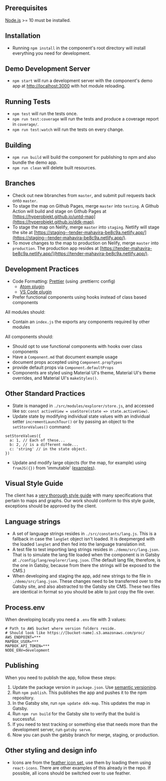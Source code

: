 ## Prerequisites

[Node.js](http://nodejs.org/) >= 10 must be installed.

## Installation

- Running `npm install` in the component's root directory will install everything you need for development.

## Demo Development Server

- `npm start` will run a development server with the component's demo app at [http://localhost:3000](http://localhost:3000) with hot module reloading.

## Running Tests

- `npm test` will run the tests once.
- `npm run test:coverage` will run the tests and produce a coverage report in `coverage/`.
- `npm run test:watch` will run the tests on every change.

## Building

- `npm run build` will build the component for publishing to npm and also bundle the demo app.
- `npm run clean` will delete built resources.

## Branches

- Check out new bbranches from `master`, and submit pull requests back onto `master`.
- To stage the map on Github Pages, merge `master` into `testing`. A Github Action will build and stage on Github Pages at [https://hyperobjekt.github.io/untd-map](https://hyperobjekt.github.io/ddk-map).
- To stage the map on Nelify, merge `master` into `staging`. Netlify will stage the site at [https://staging--tender-mahavira-be8c9a.netlify.app/](https://staging--tender-mahavira-be8c9a.netlify.app/).
- To move changes to the map to production on Nelify, merge `master` into `production`. The production app resides at [https://tender-mahavira-be8c9a.netlify.app/](https://tender-mahavira-be8c9a.netlify.app/).

## Development Practices

- Code Formatting: [Prettier](https://prettier.io/) (using
  .prettierrc config)
  - [Atom plugin](https://atom.io/packages/prettier-atom)
  - [VS Code plugin](https://marketplace.visualstudio.com/items?itemName=esbenp.prettier-vscode)
- Prefer functional components using hooks instead of class
  based components

All modules should:

- Contain an `index.js` the exports any components required
  by other modules

All components should:

- Should opt to use functional components with hooks over
  class components
- Have a `Component.md` that document example usage
- document props accepted using `Component.propTypes`
- provide default props via `Component.defaultProps`
- Components are styled using Material UI's theme, Material UI's theme overrides, and Material UI's `makeStyles()`.

## Other Standard Practices
- State is managed in `./src/modules/explorer/store.js`, and accessed like so: `const activeView = useStore(state => state.activeView)`.
- Update state by modifying individual state values with an individual setter `incrementLaunchTour()` or by passing an object to the `setStoreValues()` command:
```
setStoreValues({
  a: 1, // Each of these...
  b: 2, // is a different node...
  c: 'string' // in the state object.
})
```
- Update and modify large objects (for the map, for example) using `fromJS({})` from 'immutable' ([examples](https://github.com/Hyperobjekt/cpal-components/blob/258f4881d951d99c53218a749d591a452a035a91/src/modules/cpal/explorer/MapView/selectors.js#L41)).

## Visual Style Guide

The client has a [very thorough style guide](https://drive.google.com/drive/folders/1eRv3la42eC-Y2hPqY-rB6qQ4h-Vv7AQS) with many specifications that pertain to maps and graphs. Our work should conform to this style guide, exceptions should be approved by the client.

## Language strings

* A set of language strings resides in `./src/constants/lang.js`. This is a fallback in case the `langSet` object isn't loaded. It is deepmerged with the loaded `langSet` and then fed into the language translation init.
* A test file to test importing lang strings resides in `./demo/src/lang.json`. That is to simulate the lang file loaded when the component is in Gatsby at `./config/lang/explorer/lang.json`. (The default lang file, therefore, is the one in Gatsby, because from there the strings will be exposed to the CMS.)
* When developing and staging the app, add new strings to the file in `./demo/src/lang.json`. These changes need to be transferred over to the Gatsby site, and also abstracted to the Gatsby site CMS. These two files are identical in format so you should be able to just copy the file over.

## Process.env

When developing locally you need a `.env` file with 3 values:
```
# Path to AWS bucket where version folders reside.
# Should look like https://[bucket-name].s3.amazonaws.com/proc/
AWS_ENDPOINT=***
MAPBOX_USER=***
MAPBOX_API_TOKEN=***
NODE_ENV=development
```

## Publishing

When you need to publish the app, follow these steps:
1. Update the package version in `package.json`. Use [semantic versioning](https://semver.org/).
2. Run `npm publish`. This publishes the app and pushes it to the npm repository.
3. In the Gatsby site, run `npm update ddk-map`. This updates the map in Gatsby.
4. Run `npm run build` for the Gatsby site to verify that the build is successful.
5. If you need to test tracking or something else that needs more than the development server, run `gatsby serve`.
6. Now you can push the gatsby branch for merge, staging, or production.

## Other styling and design info

- Icons are from the [feather icon set](https://react-icons.github.io/react-icons/icons?name=fi), use them by loading them using `react-icons`. There are other examples of this already in the repo. If possible, all icons should be switched over to use feather.
